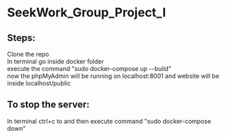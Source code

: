 # SeekWork_Group_Project_I

## Steps:
Clone the repo </br>
In terminal go inside docker folder </br>
execute the command "sudo docker-compose up --build" </br>
now the phpMyAdmin will be running on localhost:8001 and website will be inside localhost/public </br>

## To stop the server:
In terminal ctrl+c to and then execute command "sudo docker-compose down"</br>

